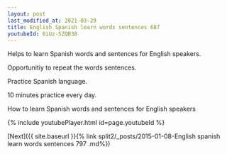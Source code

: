 ```yaml
---
layout: post
last_modified_at: 2021-03-29
title: English Spanish learn words sentences 687 
youtubeId: 8iUz-5ZQB38
---
```

 
 
Helps to learn Spanish words and sentences for English speakers.

Opportunitiy to repeat the words sentences. 

Practice Spanish language. 
 
10 minutes practice every day. 
 
How to learn Spanish words and sentences for English speakers 
 
{% include youtubePlayer.html id=page.youtubeId %}
 
 
[Next]({{ site.baseurl }}{% link  split2/_posts/2015-01-08-English spanish learn words sentences 797 .md%})
 

